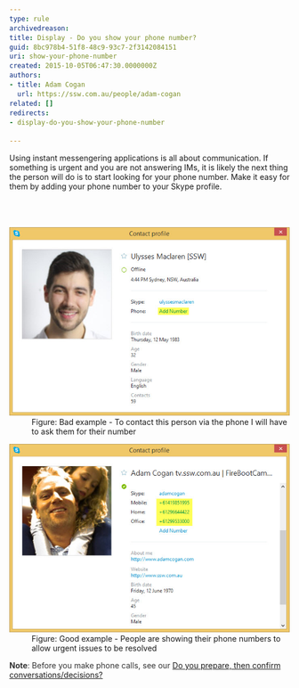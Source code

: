 ```yaml
---
type: rule
archivedreason: 
title: Display - Do you show your phone number?
guid: 8bc978b4-51f8-48c9-93c7-2f3142084151
uri: show-your-phone-number
created: 2015-10-05T06:47:30.0000000Z
authors:
- title: Adam Cogan
  url: https://ssw.com.au/people/adam-cogan
related: []
redirects:
- display-do-you-show-your-phone-number

---
```



Using instant messengering applications is all about communication. If something is urgent and you are not answering IMs, it is likely the next thing the person will do is to start looking for your phone number. Make it easy for them by adding your phone number to your Skype profile.<br>
<br><excerpt class='endintro'></excerpt><br>
<dl class="badImage">​​
<dt><img src="Bad-Example-no-number.jpg" alt="Bad example - no number shown" />​</dt><dd>​​Figure: Bad example - To contact this person via the phone I will have to ask them for their number<br></dd></dl><dl class="goodImage"><dt>​<img src="Good-Example-numbers-listed.jpg" alt="Good example - This person is showing their phone numbers to allow urgent issues to be resolved" /></dt><dd>​​Figure: Good example - People are showing their phone numbers to allow urgent issues to be resolved​<br></dd></dl><strong style="color:#333333;">Note</strong><span style="color:#333333;">: Before you make phone calls, see our </span><a href=/do-you-prepare-then-confirm-conversations-decisions>Do you prepare, then confirm conversations/decisions?​</a>


